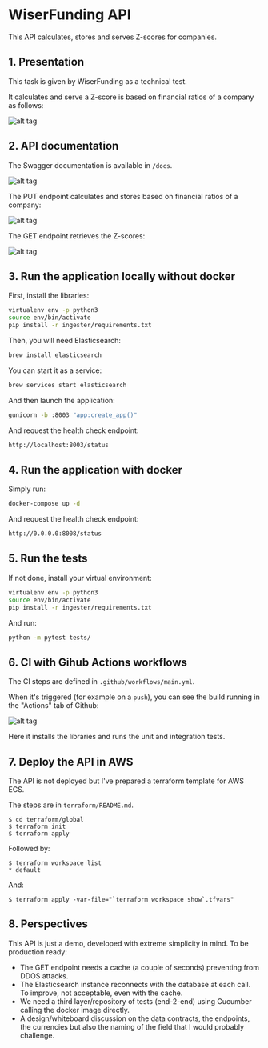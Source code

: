 # WiserFunding API

This API calculates, stores and serves Z-scores for companies.

## 1. Presentation


This task is given by WiserFunding as a technical test.

It calculates and serve a Z-score is based on financial ratios of a company as follows:

![alt tag](https://i.ibb.co/T4qvcbQ/Screenshot-2021-05-17-at-22-31-35.png)


## 2. API documentation 

The Swagger documentation is available in `/docs`.

![alt tag](https://i.postimg.cc/y6bwg2dN/Screenshot-2021-05-17-at-21-28-44.png)


The PUT endpoint calculates and stores based on financial ratios of a company:

![alt tag](https://i.ibb.co/cXRNcx7/Screenshot-2021-05-17-at-21-31-52.png)


The GET endpoint retrieves the Z-scores:

![alt tag](https://i.ibb.co/Cbb0JGd/Screenshot-2021-05-17-at-21-37-31.png)


## 3. Run the application locally without docker

First, install the libraries:

```bash
virtualenv env -p python3
source env/bin/activate
pip install -r ingester/requirements.txt
```

Then, you will need Elasticsearch:

```bash
brew install elasticsearch
```

You can start it as a service:

```bash
brew services start elasticsearch
```

And then launch the application:

```bash
gunicorn -b :8003 "app:create_app()"
```

And request the health check endpoint:

```bash
http://localhost:8003/status
```

## 4. Run the application with docker

Simply run:

```bash
docker-compose up -d
```

And request the health check endpoint:

```bash
http://0.0.0.0:8008/status
```


## 5. Run the tests

If not done, install your virtual environment:

```bash
virtualenv env -p python3
source env/bin/activate
pip install -r ingester/requirements.txt
```

And run:

```bash
python -m pytest tests/
```

## 6. CI with Gihub Actions workflows

The CI steps are defined in `.github/workflows/main.yml`.

When it's triggered (for example on a `push`), you can see the build running in the "Actions" tab of Github:

![alt tag](https://i.ibb.co/6YdMDXm/Screenshot-2021-05-17-at-23-11-57.png)

Here it installs the libraries and runs the unit and integration tests.


## 7. Deploy the API in AWS

The API is not deployed but I've prepared a terraform template for AWS ECS.

The steps are in `terraform/README.md`.

```console
$ cd terraform/global
$ terraform init
$ terraform apply
```

Followed by:

```console
$ terraform workspace list  
* default
```

And:

```console
$ terraform apply -var-file="`terraform workspace show`.tfvars"
```


## 8. Perspectives

This API is just a demo, developed with extreme simplicity in mind.
To be production ready:

- The GET endpoint needs a cache (a couple of seconds) preventing from DDOS attacks.
- The Elasticsearch instance reconnects with the database at each call. To improve, not acceptable, even with the cache.
- We need a third layer/repository of tests (end-2-end) using Cucumber calling the docker image directly.
- A design/whiteboard discussion on the data contracts, the endpoints, the currencies but also the naming of the field that I would probably challenge.
